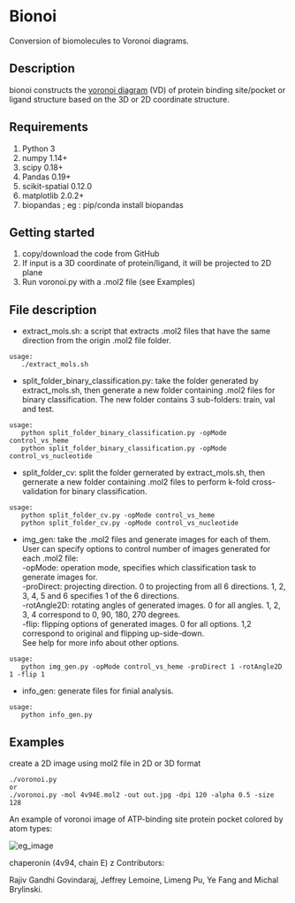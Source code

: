 # Bionoi
Conversion of biomolecules to Voronoi diagrams.

## Description
bionoi constructs the [voronoi diagram](https://en.wikipedia.org/wiki/Voronoi_diagram) (VD) of protein binding site/pocket or ligand structure based on the 3D or 2D coordinate structure.

## Requirements
1. Python 3
2. numpy 1.14+
3. scipy 0.18+
4. Pandas 0.19+
5. scikit-spatial 0.12.0
6. matplotlib 2.0.2+
7. biopandas ; eg : pip/conda install biopandas

## Getting started

1. copy/download the code from GitHub
2. If input is a 3D coordinate of protein/ligand, it will be projected to 2D plane
3. Run voronoi.py with a .mol2 file (see Examples)

## File description

* extract_mols.sh: a script that extracts .mol2 files that have the same direction from the origin .mol2 file folder.
```
usage:
   ./extract_mols.sh
```

* split_folder_binary_classification.py: take the folder generated by extract_mols.sh, then generate a new folder containing .mol2 files for binary classification. The new folder contains 3 sub-folders: train, val and test.    
```
usage:
   python split_folder_binary_classification.py -opMode control_vs_heme
   python split_folder_binary_classification.py -opMode control_vs_nucleotide
```

* split_folder_cv: split the folder gernerated by extract_mols.sh, then gernerate a new folder containing .mol2 files to perform k-fold cross-validation for binary classification.
```
usage: 
   python split_folder_cv.py -opMode control_vs_heme
   python split_folder_cv.py -opMode control_vs_nucleotide
```

* img_gen: take the .mol2 files and generate images for each of them. User can specify options to control number of images generated for each .mol2 file:  
-opMode: operation mode, specifies which classification task to generate images for.  
-proDirect: projecting direction. 0 to projecting from all 6 directions. 1, 2, 3, 4, 5 and 6 specifies 1 of the 6 directions.  
-rotAngle2D: rotating angles of generated images. 0 for all angles. 1, 2, 3, 4 correspond to 0, 90, 180, 270 degrees.    
-flip: flipping options of generated images. 0 for all options. 1,2 correspond to original and flipping up-side-down.  
See help for more info about other options.  
```
usage: 
   python img_gen.py -opMode control_vs_heme -proDirect 1 -rotAngle2D 1 -flip 1
```

* info_gen: generate files for finial analysis.
```
usage: 
   python info_gen.py
```

## Examples

create a 2D image using mol2 file in 2D or 3D format

    ./voronoi.py
    or
    ./voronoi.py -mol 4v94E.mol2 -out out.jpg -dpi 120 -alpha 0.5 -size 128

An example of voronoi image of ATP-binding site protein pocket colored by atom types:

![eg_image](https://github.com/rajiv03/DeepDrugV/blob/master/Voronoi_2D_4v94E.jpg)

chaperonin (4v94, chain E)
z
Contributors:

Rajiv Gandhi Govindaraj, Jeffrey Lemoine, Limeng Pu, Ye Fang and Michal Brylinski.
